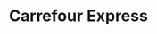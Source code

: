 ---
title: "Carrefour Express"
url: /ciudad-autonoma-de-buenos-aires/carrefour-express-segurola/
shop: supermercado
---